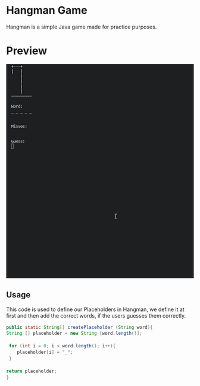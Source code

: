 # Hangman Game

Hangman is a simple Java game made for practice purposes.

# Preview

![gif](https://github.com/doughtyphilipe/hangman/blob/main/hangman.gif)

## Usage
This code is used to define our Placeholders in Hangman, we define it at first and then add the correct words, if the users guesses them correctly.

```java            
public static String[] createPlaceholder (String word){
String [] placeholder = new String [word.length()];
       
 for (int i = 0; i < word.length(); i++){
    placeholder[i] = "_";
 }
        
return placeholder;        
}

```
